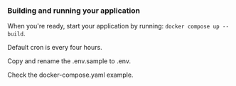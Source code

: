 ### Building and running your application

When you're ready, start your application by running:
`docker compose up --build`.

Default cron is every four hours.

Copy  and rename the .env.sample to .env.

Check the docker-compose.yaml example.
